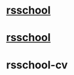 # [rsschool](https://alf-anna.github.io/rsschool-cv/)
# [rsschool](https://alf-anna.github.io/rsschool-cv/cv)

# rsschool-cv